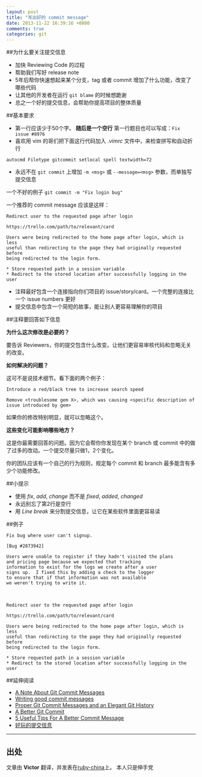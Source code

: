 ```yaml
---
layout: post
title: "写出好的 commit message"
date: 2013-11-22 16:39:16 +0800
comments: true
categories: git
---
```


##为什幺要关注提交信息

* 加快 Reviewing Code 的过程
* 帮助我们写好 release note
* 5年后帮你快速想起来某个分支，tag 或者 commit 增加了什么功能，改变了哪些代码
* 让其他的开发者在运行 ```git blame``` 的时候想跪谢
* 总之一个好的提交信息，会帮助你提高项目的整体质量

##基本要求

* 第一行应该少于50个字。 **随后是一个空行** 第一行题目也可以写成：```Fix issue #8976```
* 喜欢用 vim 的哥们把下面这行代码加入 *.vimrc* 文件中，来检查拼写和自动折行

```
autocmd Filetype gitcommit setlocal spell textwidth=72
```
* 永远不在 ```git commit``` 上增加 ```-m <msg>``` 或 ```--message=<msg>``` 参数，而单独写提交信息

一个不好的例子 ```git commit -m "Fix login bug"```

一个推荐的 commit message 应该是这样：

```
Redirect user to the requested page after login

https://trello.com/path/to/relevant/card

Users were being redirected to the home page after login, which is less
useful than redirecting to the page they had originally requested before
being redirected to the login form.

* Store requested path in a session variable
* Redirect to the stored location after successfully logging in the user
```

* 注释最好包含一个连接指向你们项目的 issue/story/card。一个完整的连接比一个 issue numbers 更好
* 提交信息中包含一个简短的故事，能让别人更容易理解你的项目

##注释要回答如下信息

**为什么这次修改是必要的？**

要告诉 Reviewers，你的提交包含什么改变。让他们更容易审核代码和忽略无关的改变。

**如何解决的问题？**

这可不是说技术细节。看下面的两个例子：

```Introduce a red/black tree to increase search speed```

```Remove <troublesome gem X>, which was causing <specific description of issue introduced by gem>```

如果你的修改特别明显，就可以忽略这个。

**这些变化可能影响哪些地方？**

这是你最需要回答的问题。因为它会帮你你发现在某个 branch 或 commit 中的做了过多的改动。一个提交尽量只做1，2个变化。

你的团队应该有一个自己的行为规则，规定每个 commit 和 branch 最多能含有多少个功能修改。

##小提示

* 使用 *fix*, *add*, *change* 而不是 *fixed*, *added*, *changed*
* 永远别忘了第2行是空行
* 用 *Line break* 来分割提交信息，让它在某些软件里面更容易读

##例子


    Fix bug where user can't signup.

    [Bug #2873942]

    Users were unable to register if they hadn't visited the plans
    and pricing page because we expected that tracking
    information to exist for the logs we create after a user
    signs up.  I fixed this by adding a check to the logger
    to ensure that if that information was not available
    we weren't trying to write it.

<br/>

    Redirect user to the requested page after login

    https://trello.com/path/to/relevant/card

    Users were being redirected to the home page after login, which is less
    useful than redirecting to the page they had originally requested before
    being redirected to the login form.

    * Store requested path in a session variable
    * Redirect to the stored location after successfully logging in the user


##延伸阅读

* [A Note About Git Commit Messages](http://web-design-weekly.com/blog/2013/09/01/a-better-git-commit/)
* [Writing good commit messages](http://ablogaboutcode.com/2011/03/23/proper-git-commit-messages-and-an-elegant-git-history/)
* [Proper Git Commit Messages and an Elegant Git History](https://github.com/erlang/otp/wiki/Writing-good-commit-messages)
* [A Better Git Commit](http://tbaggery.com/2008/04/19/a-note-about-git-commit-messages.html)
* [5 Useful Tips For A Better Commit Message ](http://robots.thoughtbot.com/5-useful-tips-for-a-better-commit-message)
* [好玩的提交信息](http://whatthecommit.com/)

***

## 出处
文章由 **Victor** 翻译，并发表在[ruby-china](http://ruby-china.org/topics/15737)上。
本人只是伸手党
